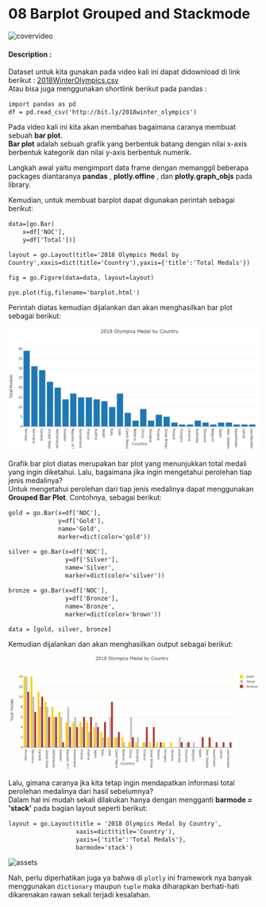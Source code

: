 # 08 Barplot Grouped and Stackmode

![covervideo](http://bit.ly/makeaicovervideo)

#### **Description :**
Dataset untuk kita gunakan pada video kali ini dapat didownload di link berikut : [2018WinterOlympics.csv](https://www.dropbox.com/s/nw8v4jnqa4wupwg/2018WinterOlympics.csv?dl=0) <br>
Atau bisa juga menggunakan shortlink berikut pada pandas :

```
import pandas as pd
df = pd.read_csv('http://bit.ly/2018winter_olympics')
```

Pada video kali ini kita akan membahas bagaimana caranya membuat sebuah **bar plot**. <br>
**Bar plot** adalah sebuah grafik yang berbentuk batang dengan nilai x-axis berbentuk kategorik dan nilai y-axis berbentuk numerik.

Langkah awal yaitu mengimport data frame dengan memanggil beberapa packages diantaranya **pandas** , **plotly.offine** , dan **plotly.graph_objs** pada library.

Kemudian, untuk membuat barplot dapat digunakan perintah sebagai berikut:

```
data=[go.Bar(
    x=df['NOC'],
    y=df['Total'])]
```
```
layout = go.Layout(title='2018 Olympics Medal by 
Country',xaxis=dict(title='Country'),yaxis={'title':'Total Medals'})
```
```
fig = go.Figure(data=data, layout=layout)
```
```
pyo.plot(fig,filename='barplot.html')
```
Perintah diatas kemudian dijalankan dan akan menghasilkan bar plot sebagai berikut:

![assets](https://github.com/BenedictusAryo/documents_assets/raw/master/New%20CourseMap/Beginner%20Course/3_Interactive%20Visualization%20and%20Dashboard%20using%20Plotly/assets/8_Barplot_total.png)

Grafik bar plot diatas merupakan bar plot yang menunjukkan total medali yang ingin diketahui. Lalu, bagaimana jika ingin mengetahui perolehan tiap jenis medalinya? <br>
Untuk mengetahui perolehan dari tiap jenis medalinya dapat menggunakan **Grouped Bar Plot**. Contohnya, sebagai berikut: 

```
gold = go.Bar(x=df['NOC'],
              y=df['Gold'],
              name='Gold',
              marker=dict(color='gold'))
```
```
silver = go.Bar(x=df['NOC'],
                y=df['Silver'],
                name='Silver',
                marker=dict(color='silver'))
```
```
bronze = go.Bar(x=df['NOC'],
                y=df['Bronze'],
                name='Bronze',
                marker=dict(color='brown'))
```
```
data = [gold, silver, bronze]
```
Kemudian dijalankan dan akan menghasilkan output sebagai berikut:

![assets](https://github.com/BenedictusAryo/documents_assets/raw/master/New%20CourseMap/Beginner%20Course/3_Interactive%20Visualization%20and%20Dashboard%20using%20Plotly/assets/9_Barplot_groped.gif)

Lalu, gimana caranya jka kita tetap ingin mendapatkan informasi total perolehan medalinya dari hasil sebelumnya?<br>
Dalam hal ini mudah sekali dilakukan hanya dengan mengganti **barmode = 'stack'** pada bagian layout seperti berikut:<br>
```
layout = go.Layout(title = '2018 Olympics Medal by Country',                      
                   xaxis=dict(title='Country'),
                   yaxis={'title':'Total Medals'},
                   barmode='stack')
```
![assets](https://github.com/BenedictusAryo/documents_assets/raw/master/New%20CourseMap/Beginner%20Course/3_Interactive%20Visualization%20and%20Dashboard%20using%20Plotly/assets/10_Barplot_stacked.gif)

Nah, perlu diperhatikan juga ya bahwa di `plotly` ini framework nya banyak menggunakan `dictionary` maupun `tuple` maka diharapkan berhati-hati dikarenakan rawan sekali terjadi kesalahan. <br>



